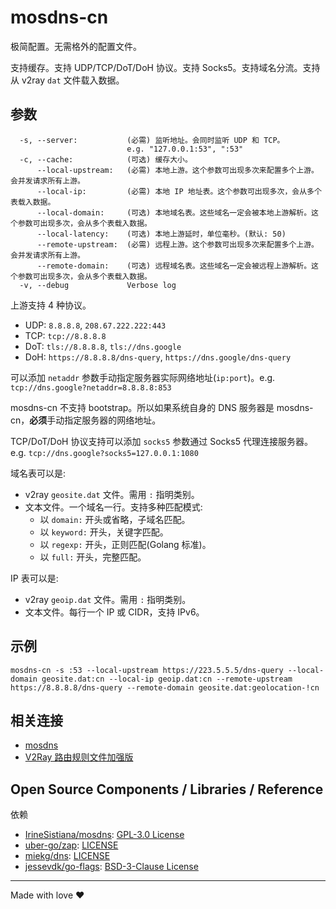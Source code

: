 # mosdns-cn

极简配置。无需格外的配置文件。

支持缓存。支持 UDP/TCP/DoT/DoH 协议。支持 Socks5。支持域名分流。支持从 v2ray `dat` 文件载入数据。

## 参数

```text
  -s, --server:           (必需) 监听地址。会同时监听 UDP 和 TCP。
                          e.g. "127.0.0.1:53", ":53"    
  -c, --cache:            (可选) 缓存大小。
      --local-upstream:   (必需) 本地上游。这个参数可出现多次来配置多个上游。会并发请求所有上游。
      --local-ip:         (必需) 本地 IP 地址表。这个参数可出现多次，会从多个表载入数据。
      --local-domain:     (可选) 本地域名表。这些域名一定会被本地上游解析。这个参数可出现多次，会从多个表载入数据。
      --local-latency:    (可选) 本地上游延时，单位毫秒。(默认: 50)
      --remote-upstream:  (必需) 远程上游。这个参数可出现多次来配置多个上游。会并发请求所有上游。
      --remote-domain:    (可选) 远程域名表。这些域名一定会被远程上游解析。这个参数可出现多次，会从多个表载入数据。
  -v, --debug             Verbose log
```

上游支持 4 种协议。

- UDP: `8.8.8.8`, `208.67.222.222:443`
- TCP: `tcp://8.8.8.8`
- DoT: `tls://8.8.8.8`, `tls://dns.google`
- DoH: `https://8.8.8.8/dns-query`, `https://dns.google/dns-query`

可以添加 `netaddr` 参数手动指定服务器实际网络地址(`ip:port`)。e.g. `tcp://dns.google?netaddr=8.8.8.8:853`

mosdns-cn 不支持 bootstrap。所以如果系统自身的 DNS 服务器是 mosdns-cn，**必须**手动指定服务器的网络地址。

TCP/DoT/DoH 协议支持可以添加 `socks5` 参数通过 Socks5 代理连接服务器。e.g. `tcp://dns.google?socks5=127.0.0.1:1080`

域名表可以是:

- v2ray `geosite.dat` 文件。需用 `:` 指明类别。
- 文本文件。一个域名一行。支持多种匹配模式:
  - 以 `domain:` 开头或省略，子域名匹配。
  - 以 `keyword:` 开头，关键字匹配。
  - 以 `regexp:` 开头，正则匹配(Golang 标准)。
  - 以 `full:` 开头，完整匹配。

IP 表可以是:

- v2ray `geoip.dat` 文件。需用 `:` 指明类别。
- 文本文件。每行一个 IP 或 CIDR，支持 IPv6。

## 示例

```shell
mosdns-cn -s :53 --local-upstream https://223.5.5.5/dns-query --local-domain geosite.dat:cn --local-ip geoip.dat:cn --remote-upstream https://8.8.8.8/dns-query --remote-domain geosite.dat:geolocation-!cn
```

## 相关连接

- [mosdns](https://github.com/IrineSistiana/mosdns)
- [V2Ray 路由规则文件加强版](https://github.com/Loyalsoldier/v2ray-rules-dat)

## Open Source Components / Libraries / Reference

依赖

* [IrineSistiana/mosdns](https://github.com/IrineSistiana/mosdns): [GPL-3.0 License](https://github.com/IrineSistiana/mosdns/blob/main/LICENSE)
* [uber-go/zap](https://github.com/uber-go/zap): [LICENSE](https://github.com/uber-go/zap/blob/master/LICENSE.txt)
* [miekg/dns](https://github.com/miekg/dns): [LICENSE](https://github.com/miekg/dns/blob/master/LICENSE)
* [jessevdk/go-flags](https://github.com/jessevdk/go-flags): [BSD-3-Clause License](https://github.com/jessevdk/go-flags/blob/master/LICENSE)

---

Made with love ♥